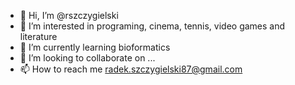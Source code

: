 - 👋 Hi, I’m @rszczygielski
- 👀 I’m interested in programing, cinema, tennis, video games and literature
- 🌱 I’m currently learning bioformatics
- 💞️ I’m looking to collaborate on ...
- 📫 How to reach me radek.szczygielski87@gmail.com

<!---
rszczygielski/rszczygielski is a ✨ special ✨ repository because its `README.md` (this file) appears on your GitHub profile.
You can click the Preview link to take a look at your changes.
--->
